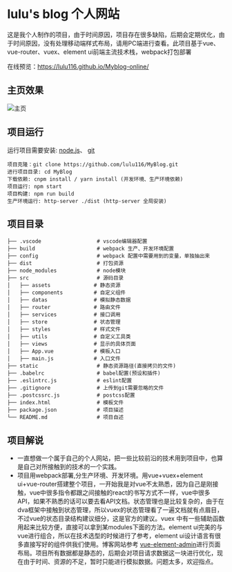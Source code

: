 # lulu's blog 个人网站 
这是我个人制作的项目，由于时间原因，项目存在很多缺陷，后期会定期优化，由于时间原因，没有处理移动端样式布局，请用PC端进行查看。此项目基于vue、vue-router、vuex、element ui前端主流技术栈，webpack打包部署

在线预览：https://lulu116.github.io/Myblog-online/

## 主页效果
![主页](https://i.niupic.com/images/2019/02/27/5Pil.jpg)
## 项目运行
运行项目需要安装: [node.js](https://nodejs.org/en/)、 [git](https://git-scm.com/)
```
项目克隆：git clone https://github.com/lulu116/MyBlog.git
进行项目目录: cd MyBlog
下载依赖: cnpm install / yarn install (开发环境、生产环境依赖)
项目运行: npm start
项目构建: npm run build
生产环境运行: http-server ./dist (http-server 全局安装)
```

## 项目目录
```
├── .vscode                  # vscode编辑器配置
├── build                    # webpack 生产、开发环境配置
├── config                   # webpack 配置中需要用到的变量，单独抽出来
├── dist                     # 打包资源
├── node_modules             # node模块
├── src                      # 源码目录
│   ├── assets              # 静态资源
│   ├── components          # 自定义组件
│   ├── datas               # 模拟静态数据
│   ├── router              # 路由文件
│   ├── services            # 接口调用
│   ├── store               # 状态管理
│   ├── styles              # 样式文件
│   ├── utils               # 自定义工具类
│   ├── views               # 显示的具体页面
│   ├── App.vue             # 模板入口
│   ├── main.js             # 入口文件
├── static                   # 静态资源路径(直接拷贝的文件)
├── .babelrc                 # babel配置(预设和插件)
├── .eslintrc.js             # eslint配置
├── .gitignore               # 上传到git需要忽略的文件
├── .postcssrc.js            # postcss配置
├── index.html               # 模板文件
├── package.json             # 项目描述
└── README.md                # 项目自述
```

## 项目解说
* 一直想做一个属于自己的个人网站，把一些比较前沿的技术用到项目中，也算是自己对所接触到的技术的一个实践。
* 项目用webpack部署,分生产环境、开发环境。用vue+vuex+element ui+vue-router搭建整个项目，一开始我是对vue不太熟悉，因为自己是刚接触，vue中很多指令都跟之间接触的react的书写方式不一样，vue中很多API，如果不熟悉的话可以要去看API文档。状态管理也是比较复杂的，由于在dva框架中接触到状态管理，所以vuex的状态管理看了一遍文档就有点眉目，不过vue的状态目录结构建议细分，这是官方的建议。vuex 中有一些辅助函数用起来比较方便，直接可以拿到某modules下面的方法。element ui完美的与vue进行组合，所以在技术选型的时候进行了参考，element ui设计语言有很多直接写好的组件供我们使用。博客网站参考
[vue-element-admin](https://panjiachen.github.io/vue-element-admin/#/login?redirect=%2Fdashboard)进行页面布局。项目所有数据都是静态的，后期会对项目请求数据这一块进行优化，现在由于时间、资源的不足，暂时只能进行模拟数据。问题太多，欢迎指点。


